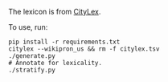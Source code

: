 The lexicon is from [CityLex](https://github.com/kylebgorman/citylex).

To use, run:

```
pip install -r requirements.txt
citylex --wikipron_us && rm -f citylex.tsv
./generate.py
# Annotate for lexicality.
./stratify.py
```
